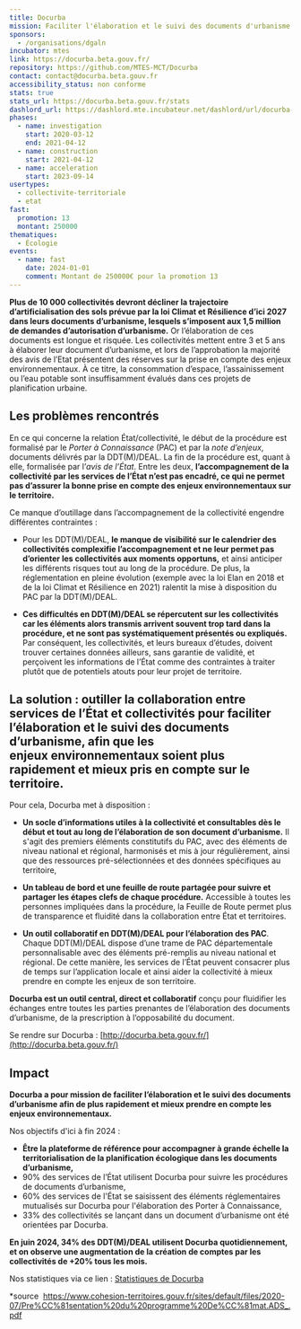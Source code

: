 ```yaml
---
title: Docurba
mission: Faciliter l'élaboration et le suivi des documents d'urbanisme en améliorant les échanges entre les collectivités et l'État
sponsors:
  - /organisations/dgaln
incubator: mtes
link: https://docurba.beta.gouv.fr/
repository: https://github.com/MTES-MCT/Docurba
contact: contact@docurba.beta.gouv.fr
accessibility_status: non conforme
stats: true
stats_url: https://docurba.beta.gouv.fr/stats
dashlord_url: https://dashlord.mte.incubateur.net/dashlord/url/docurba-incubateur-net/
phases:
  - name: investigation
    start: 2020-03-12
    end: 2021-04-12
  - name: construction
    start: 2021-04-12
  - name: acceleration
    start: 2023-09-14
usertypes:
  - collectivite-territoriale
  - etat
fast:
  promotion: 13
  montant: 250000
thematiques:
  - Écologie
events:
  - name: fast
    date: 2024-01-01
    comment: Montant de 250000€ pour la promotion 13
---
```

**Plus de 10 000 collectivités devront décliner la trajectoire d’artificialisation des sols prévue par la loi Climat et Résilience d’ici 2027 dans leurs documents d’urbanisme, lesquels s’imposent aux 1,5 million de demandes d’autorisation d’urbanisme.** Or l’élaboration de ces documents est longue et risquée. Les collectivités mettent entre 3 et 5 ans à élaborer leur document d’urbanisme, et lors de l’approbation la majorité des avis de l’Etat présentent des réserves sur la prise en compte des enjeux environnementaux. À ce titre, la consommation d’espace, l’assainissement ou l’eau potable sont insuffisamment évalués dans ces projets de planification urbaine.



## Les problèmes rencontrés


En ce qui concerne la relation État/collectivité, le début de la procédure est formalisé par le *Porter à Connaissance* (PAC) et par la *note d’enjeux*, documents délivrés par la DDT(M)/DEAL. La fin de la procédure est, quant à elle, formalisée par l’*avis de l’État*. Entre les deux, **l’accompagnement de la collectivité par les services de l’État n’est pas encadré, ce qui ne permet pas d’assurer la bonne prise en compte des enjeux environnementaux sur le territoire.**

Ce manque d’outillage dans l’accompagnement de la collectivité engendre différentes contraintes :

* Pour les DDT(M)/DEAL, **le manque de visibilité sur le calendrier des collectivités complexifie l’accompagnement et ne leur permet pas d’orienter les collectivités aux moments opportuns,** et ainsi anticiper les différents risques tout au long de la procédure. De plus, la réglementation en pleine évolution (exemple avec la loi Elan en 2018 et de la loi Climat et Résilience en 2021) ralentit la mise à disposition du PAC par la DDT(M)/DEAL.

* **Ces difficultés en DDT(M)/DEAL se répercutent sur les collectivités car les éléments alors transmis arrivent souvent trop tard dans la procédure, et ne sont pas systématiquement présentés ou expliqués.** Par conséquent, les collectivités, et leurs bureaux d’études, doivent trouver certaines données ailleurs, sans garantie de validité, et perçoivent les informations de l’État comme des contraintes à traiter plutôt que de potentiels atouts pour leur projet de territoire.



## La solution :  outiller la collaboration entre services de l’État et collectivités pour faciliter l’élaboration et le suivi des documents d’urbanisme, afin que les enjeux environnementaux soient plus rapidement et mieux pris en compte sur le territoire.


Pour cela, Docurba met à disposition :

* **Un socle d’informations utiles à la collectivité et consultables dès le début et tout au long de l’élaboration de son document d’urbanisme.** Il s'agit des premiers éléments constitutifs du PAC, avec des éléments de niveau national et régional, harmonisés et mis à jour régulièrement, ainsi que des ressources pré-sélectionnées et des données spécifiques au territoire,

* **Un tableau de bord et une feuille de route partagée pour suivre et partager les étapes clefs de chaque procédure.** Accessible à toutes les personnes impliquées dans la procédure, la Feuille de Route permet plus de transparence et fluidité dans la collaboration entre État et territoires.

* **Un outil collaboratif en DDT(M)/DEAL pour l’élaboration des PAC**. Chaque DDT(M)/DEAL dispose d’une trame de PAC départementale personnalisable avec des éléments pré-remplis au niveau national et régional. De cette manière, les services de l’État peuvent consacrer plus de temps sur l’application locale et ainsi aider la collectivité à mieux prendre en compte les enjeux de son territoire.


**Docurba est un outil central, direct et collaboratif** conçu pour fluidifier les échanges entre toutes les parties prenantes de l’élaboration des documents d’urbanisme, de la prescription à l’opposabilité du document.

Se rendre sur Docurba : [http://docurba.beta.gouv.fr/](http://docurba.beta.gouv.fr/)



## Impact


**Docurba a pour mission de faciliter l’élaboration et le suivi des documents d’urbanisme afin de plus rapidement et mieux prendre en compte les enjeux environnementaux.**

Nos objectifs d'ici à fin 2024 :

- **Être la plateforme de référence pour accompagner à grande échelle la territorialisation de la planification écologique dans les documents d’urbanisme,**
- 90% des services de l’État utilisent Docurba pour suivre les procédures de documents d’urbanisme,
- 60% des services de l'État se saisissent des éléments réglementaires mutualisés sur Docurba pour l'élaboration des Porter à Connaissance,
- 33% des collectivités se lançant dans un document d’urbanisme ont été orientées par Docurba.

**En juin 2024, 34% des DDT(M)/DEAL utilisent Docurba quotidiennement, et on observe une augmentation de la création de comptes par les collectivités de +20% tous les mois.**

Nos statistiques via ce lien : [Statistiques de Docurba](https://docurba.beta.gouv.fr/stats)





\*source  https://www.cohesion-territoires.gouv.fr/sites/default/files/2020-07/Pre%CC%81sentation%20du%20programme%20De%CC%81mat.ADS_.pdf